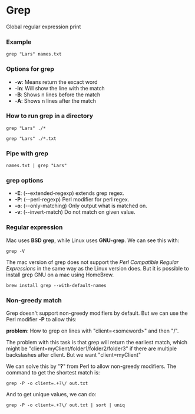 
# Grep
Global regular expression print

### Example
```
grep "Lars" names.txt
```

### Options for grep
* -**w**: Means return the excact word
* -**in**: Will show the line with the match
* -**B**: Shows n lines before the match
* -**A**: Shows n lines after the match

### How to run grep in a directory
```
grep "Lars" ./*
```
```
grep "Lars" ./*.txt
```

### Pipe with grep
```
names.txt | grep "Lars"
```

### grep options
* **-E**: (--extended-regexp) extends grep regex.
* **-P**: (--perl-regexp) Perl modifier for perl regex. 
* **-o**: (--only-matching) Only output what is matched on.
* **-v**: (--invert-match) Do not match on given value.

### Regular expression
Mac uses **BSD grep**, while Linux uses **GNU-grep**.
We can see this with:
```
grep -V
```

The mac version of grep does not support the *Perl Compatible Regular Expressions* in the same way as the Linux version does. But it is possible to install grep GNU on a mac using HomeBrew.
```
brew install grep --with-default-names
```

### Non-greedy match
Grep doesn't support non-greedy modifiers by default. But we can use the Perl modifier **-P** to allow this:

**problem**: How to grep on lines with "client=\<someword\>" and then "/".

The problem with this task is that grep will return the earliest match, which might be "client=myClient/folder1/folder2/folder3" if there are multiple backslashes after client. But we want "client=myClient"

We can solve this by "**?**" from Perl to allow non-greedy modifiers.
The command to get the shortest match is:
```
grep -P -o client=.+?\/ out.txt
```

And to get unique values, we can do:
```
grep -P -o client=.+?\/ out.txt | sort | uniq
```
